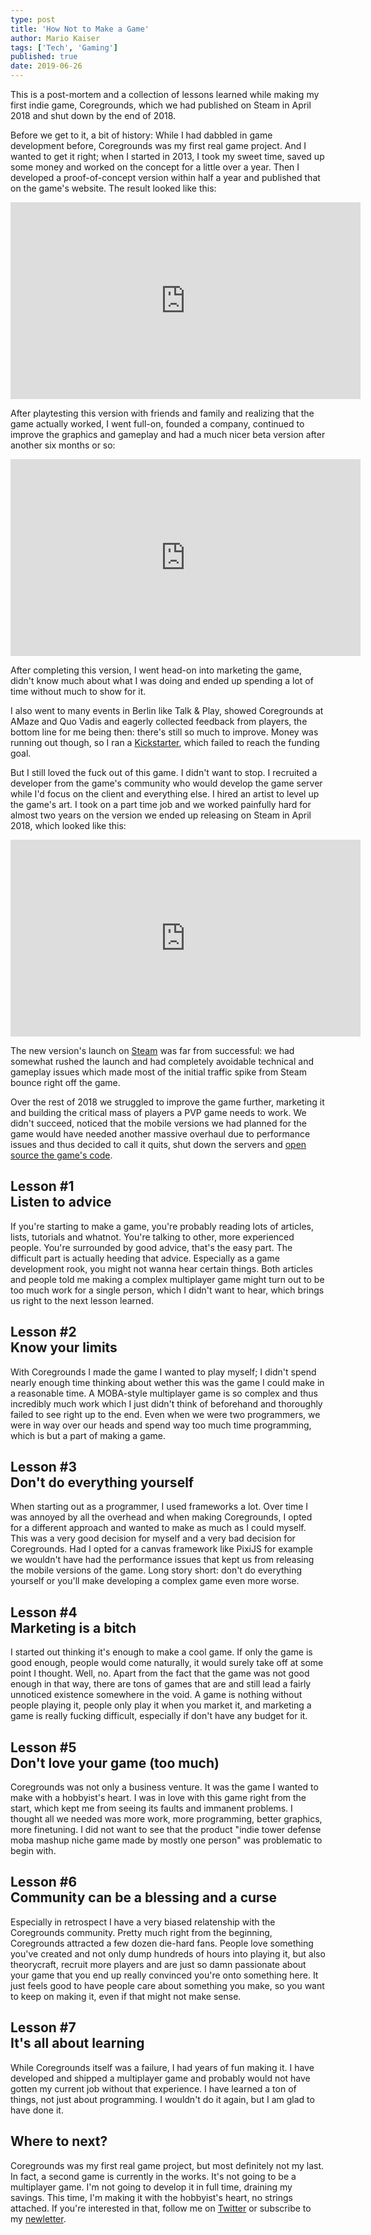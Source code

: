 ```yaml
---
type: post
title: 'How Not to Make a Game'
author: Mario Kaiser
tags: ['Tech', 'Gaming']
published: true
date: 2019-06-26
---
```


This is a post-mortem and a collection of lessons learned while making my first indie game, Coregrounds, which we had published on Steam in April 2018 and shut down by the end of 2018.

Before we get to it, a bit of history: While I had dabbled in game development before, Coregrounds was my first real game project. And I wanted to get it right; when I started in 2013, I took my sweet time, saved up some money and worked on the concept for a little over a year. Then I developed a proof-of-concept version within half a year and published that on the game's website. The result looked like this:

<div class="iframe"><iframe width="560" height="315" src="https://www.youtube.com/embed/LO65KwesA00" frameborder="0" allow="accelerometer; autoplay; encrypted-media; gyroscope; picture-in-picture" allowfullscreen></iframe></div>

After playtesting this version with friends and family and realizing that the game actually worked, I went full-on, founded a company, continued to improve the graphics and gameplay and had a much nicer beta version after another six months or so:

<div class="iframe"><iframe width="560" height="315" src="https://www.youtube.com/embed/hwucv8Yt5Gc" frameborder="0" allow="accelerometer; autoplay; encrypted-media; gyroscope; picture-in-picture" allowfullscreen></iframe></div>

After completing this version, I went head-on into marketing the game, didn't know much about what I was doing and ended up spending a lot of time without much to show for it.

I also went to many events in Berlin like Talk & Play, showed Coregrounds at AMaze and Quo Vadis and eagerly collected feedback from players, the bottom line for me being then: there's still so much to improve. Money was running out though, so I ran a [Kickstarter](https://www.kickstarter.com/projects/1143574579/coregrounds-tower-defense-for-the-esports-generati), which failed to reach the funding goal.

But I still loved the fuck out of this game. I didn't want to stop. I recruited a developer from the game's community who would develop the game server while I'd focus on the client and everything else. I hired an artist to level up the game's art. I took on a part time job and we worked painfully hard for almost two years on the version we ended up releasing on Steam in April 2018, which looked like this:

<div class="iframe"><iframe width="560" height="315" src="https://www.youtube.com/embed/uAc7in0knj4" frameborder="0" allow="accelerometer; autoplay; encrypted-media; gyroscope; picture-in-picture" allowfullscreen></iframe></div>

The new version's launch on [Steam](https://store.steampowered.com/app/649770/Coregrounds/) was far from successful: we had somewhat rushed the launch and had completely avoidable technical and gameplay issues which made most of the initial traffic spike from Steam bounce right off the game.

Over the rest of 2018 we struggled to improve the game further, marketing it and building the critical mass of players a PVP game needs to work. We didn't succeed, noticed that the mobile versions we had planned for the game would have needed another massive overhaul due to performance issues and thus decided to call it quits, shut down the servers and [open source the game's code](https://github.com/ehmprah/coregrounds).

## Lesson #1<br>Listen to advice

If you're starting to make a game, you're probably reading lots of articles, lists, tutorials and whatnot. You're talking to other, more experienced people. You're surrounded by good advice, that's the easy part. The difficult part is actually heeding that advice. Especially as a game development rook, you might not wanna hear certain things. Both articles and people told me making a complex multiplayer game might turn out to be too much work for a single person, which I didn't want to hear, which brings us right to the next lesson learned.

## Lesson #2<br>Know your limits

With Coregrounds I made the game I wanted to play myself; I didn't spend nearly enough time thinking about wether this was the game I could make in a reasonable time. A MOBA-style multiplayer game is so complex and thus incredibly much work which I just didn't think of beforehand and thoroughly failed to see right up to the end. Even when we were two programmers, we were in way over our heads and spend way too much time programming, which is but a part of making a game.

## Lesson #3<br>Don't do everything yourself

When starting out as a programmer, I used frameworks a lot. Over time I was annoyed by all the overhead and when making Coregrounds, I opted for a different approach and wanted to make as much as I could myself. This was a very good decision for myself and a very bad decision for Coregrounds. Had I opted for a canvas framework like PixiJS for example we wouldn't have had the performance issues that kept us from releasing the mobile versions of the game. Long story short: don't do everything yourself or you'll make developing a complex game even more worse.

## Lesson #4<br>Marketing is a bitch

I started out thinking it's enough to make a cool game. If only the game is good enough, people would come naturally, it would surely take off at some point I thought. Well, no. Apart from the fact that the game was not good enough in that way, there are tons of games that are and still lead a fairly unnoticed existence somewhere in the void. A game is nothing without people playing it, people only play it when you market it, and marketing a game is really fucking difficult, especially if don't have any budget for it.

## Lesson #5<br>Don't love your game (too much)

Coregrounds was not only a business venture. It was the game I wanted to make with a hobbyist's heart. I was in love with this game right from the start, which kept me from seeing its faults and immanent problems. I thought all we needed was more work, more programming, better graphics, more finetuning. I did not want to see that the product "indie tower defense moba mashup niche game made by mostly one person" was problematic to begin with.

## Lesson #6<br>Community can be a blessing and a curse

Especially in retrospect I have a very biased relatenship with the Coregrounds community. Pretty much right from the beginning, Coregrounds attracted a few dozen die-hard fans. People love something you've created and not only dump hundreds of hours into playing it, but also theorycraft, recruit more players and are just so damn passionate about your game that you end up really convinced you're onto something here. It just feels good to have people care about something you make, so you want to keep on making it, even if that might not make sense.

## Lesson #7<br>It's all about learning

While Coregrounds itself was a failure, I had years of fun making it. I have developed and shipped a multiplayer game and probably would not have gotten my current job without that experience. I have learned a ton of things, not just about programming. I wouldn't do it again, but I am glad to have done it.

## Where to next?

Coregrounds was my first real game project, but most definitely not my last. In fact, a second game is currently in the works. It's not going to be a multiplayer game. I'm not going to develop it in full time, draining my savings. This time, I'm making it with the hobbyist's heart, no strings attached. If you're interested in that, follow me on [Twitter](https://twitter.com/ehmprah) or subscribe to my [newletter](/newsletter.html).
